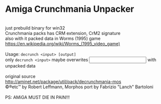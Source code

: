 # Amiga Crunchmania Unpacker
<br/> just prebuild binary for win32
<br/> Crunchmania packs has CRM extension, CrM2 signature
<br/> also with it packed data in Worms (1995) game
<br/> https://en.wikipedia.org/wiki/Worms_(1995_video_game)
<br/> 
<br/> Usage: ```decrunch <input> [output]```
<br/> only ```decrunch <input>``` maybe overwrites <input> with unpacked data
<br/> 
<br/> original source
<br/> http://aminet.net/package/util/pack/decrunchmania-mos
<br/> ©®etc™ by Robert Leffmann, Morphos port by Fabrizio "Lanch" Bartoloni
<br/> 
<br/> PS: AMiGA MUST DIE IN PAIN!!!
